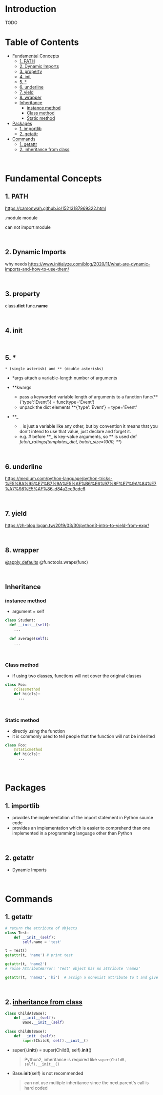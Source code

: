 <!-- omit in toc -->
# Introduction
TODO
<br />

<!-- omit in toc -->
# Table of Contents
- [Fundamental Concepts](#fundamental-concepts)
  - [1. PATH](#1-path)
  - [2. Dynamic Imports](#2-dynamic-imports)
  - [3. property](#3-property)
  - [4. init](#4-init)
  - [5. *](#5-)
  - [6. underline](#6-underline)
  - [7. yield](#7-yield)
  - [8. wrapper](#8-wrapper)
  - [Inheritance](#inheritance)
    - [instance method](#instance-method)
    - [Class method](#class-method)
    - [Static method](#static-method)
- [Packages](#packages)
  - [1. importlib](#1-importlib)
  - [2. getattr](#2-getattr)
- [Commands](#commands)
  - [1. getattr](#1-getattr)
  - [2. inheritance from class](#2-inheritance-from-class)

<br />

# Fundamental Concepts

## 1. PATH
https://carsonwah.github.io/15213187969322.html

.module
module

can not import module

<br />

## 2. Dynamic Imports
why needs
https://www.initialyze.com/blog/2020/11/what-are-dynamic-imports-and-how-to-use-them/

<br />

## 3. property
class.__dict__
func.__name__

<br />

## 4. init

<br />

## 5. * 
    * (single asterisk) and ** (double asterisks)
* *args
  attach a variable-length number of arguments
  
* **kwargs
  * pass a keyworded variable length of arguments to a function
        func(**{'type':'Event'}) = func(type='Event')
  * unpack the dict elements 
        **{'type':'Event'} = type='Event'

* **_
  * _ is just a variable like any other, but by convention it means that you don't intend to use that value, just declare and forget it.
  * e.g.
        # before **_ is key-value arguments, so ** is used
        def _fetch_ratings(templates_dict, batch_size=1000, **_)

<br />

## 6. underline

https://medium.com/python-language/python-tricks-%E5%BA%95%E7%B7%9A%E5%AE%B6%E6%97%8F%E7%9A%84%E7%A7%98%E5%AF%86-d84a2ce9cde6

<br />

## 7. yield
https://zh-blog.logan.tw/2019/03/30/python3-intro-to-yield-from-expr/

<br />

## 8. wrapper
[@apply_defaults](https://airflow.apache.org/docs/apache-airflow/stable/_modules/airflow/models/baseoperator.html#BaseOperator)
  @functools.wraps(func)

<br />

## Inheritance
### instance method
* argument = self

```python
class Student:
  def __init__(self):
    ...
  
  def average(self):
    ...
```

<br />

### Class method
* if using two classes, functions will not cover the original classes 

```python
class Foo:
    @classmethod
    def hi(cls):
      ...
```

<br />

### Static method
* directly using the function
* it is commonly used to tell people that the function will not be inherited

```python
class Foo:
    @staticmethod
    def hi(cls):
      ...
```


<br />

# Packages

## 1. importlib
* provides the implementation of the import statement in Python source code
* provides an implementation which is easier to comprehend than one implemented in a programming language other than Python

<br />

## 2. getattr
* Dynamic Imports

<br />

# Commands 

## 1. getattr
  ```python
  # return the attribute of objects
  class Test:
      def __init__(self):
          self.name = 'test'
  
  t = Test()
  getattr(t, 'name') # print test

  getattr(t, 'name2') 
  # raise AttributeError: 'Test' object has no attribute 'name2'

  getattr(t, 'name2', 'hi')  # assign a nonexist attribute to t and give a default value, hi
  ``` 

<br />

## 2. [inheritance from class](https://stackoverflow.com/a/27134600)
```python
class ChildA(Base):
    def __init__(self):
        Base.__init__(self)
        
class ChildB(Base):
    def __init__(self):
        super(ChildB, self).__init__()
```
* super().__init__() = super(ChildB, self).__init__()
  > Python2, inheritance is required like `super(ChildB, self).__init__()`

* Base.__init__(self) is not recommended
  >  can not use multiple inheritance since the next parent's call is hard coded













